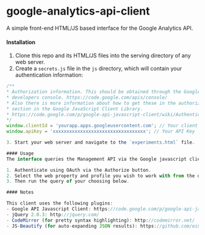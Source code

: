 google-analytics-api-client
===========================

A simple front-end HTML/JS based interface for the Google Analytics API.

#### Installation
1. Clone this repo and its HTML/JS files into the serving directory of any web server.
2. Create a `secrets.js` file in the `js` directory, which will contain your authentication information:

  ```javascript
  /**
  * Authorization information. This should be obtained through the Google APIs
  * developers console. https://code.google.com/apis/console/
  * Also there is more information about how to get these in the authorization
  * section in the Google JavaScript Client Library.
  * https://code.google.com/p/google-api-javascript-client/wiki/Authentication
  */
  window.clientId = 'yourapp.apps.googleusercontent.com'; // Your client ID
  window.apiKey = 'xxxxxxxxxxxxxxxxxxxxxxxxxxxxxxxxxx'; // Your API Key

3. Start your web server and navigate to the `experiments.html` file.

#### Usage
The interface queries the Management API via the Google javascript client.

1. Authenticate using OAuth via the Authorize button.
2. Select the web property and profile you wish to work with from the dropdowns.
3. Then run the query of your choosing below.

#### Notes

This client uses the following plugins:
 - Google API Javascript Client: https://code.google.com/p/google-api-javascript-client/
 - jQuery 2.0.3: http://jquery.com/
 - CodeMirror (for pretty syntax highlighting): http://codemirror.net/
 - JS-Beautify (for auto-expanding JSON results): https://github.com/einars/js-beautify
